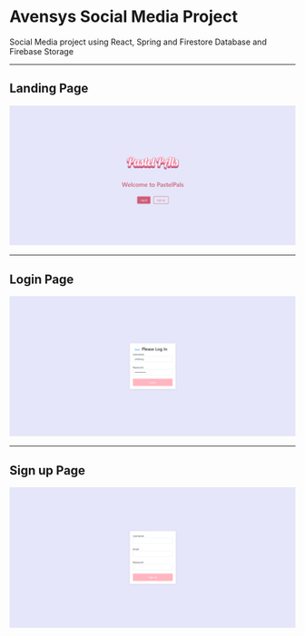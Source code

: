 # Avensys Social Media Project
Social Media project using React, Spring and Firestore Database and Firebase Storage

---

## Landing Page
<img src="https://github.com/Joe-Zhou-Yubin/AvensysSocialMedia/raw/main/screenshots/Landing_Page.png" alt="Landing Page Screenshot" width="600">

---

## Login Page
<img src="https://github.com/Joe-Zhou-Yubin/AvensysSocialMedia/raw/main/screenshots/Login_Page.png" alt="Login Page Screenshot" width="600">

---

## Sign up Page
<img src="https://github.com/Joe-Zhou-Yubin/AvensysSocialMedia/raw/main/screenshots/Signup_Page.png" alt="Sign up Page Screenshot" width="600">
